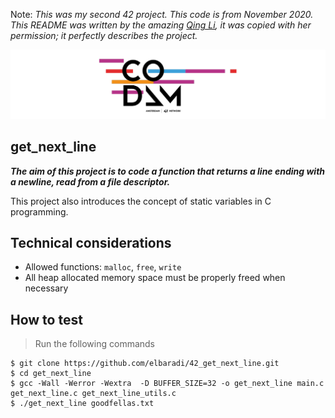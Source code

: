 Note: _This was my second 42 project. This code is from November 2020. This README was written by the amazing [Qing Li](https://github.com/qingqingqingli), it was copied with her permission; it perfectly describes the project._

[![Logo](https://github.com/qingqingqingli/readme_images/blob/master/codam_logo_1.png)](https://github.com/qingqingqingli/get_next_line)

## get_next_line
***The aim of this project is to code a function that returns a line ending with a newline, read from a file descriptor.***

This project also introduces the concept of static variables in C programming.

## Technical considerations

- Allowed functions: ```malloc```, ```free```, ```write```
- All heap allocated memory space must be properly freed when necessary

## How to test
> Run the following commands

```shell
$ git clone https://github.com/elbaradi/42_get_next_line.git
$ cd get_next_line
$ gcc -Wall -Werror -Wextra  -D BUFFER_SIZE=32 -o get_next_line main.c get_next_line.c get_next_line_utils.c
$ ./get_next_line goodfellas.txt
```